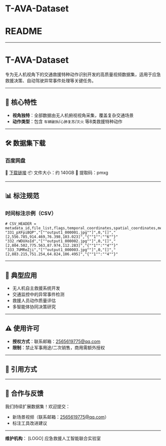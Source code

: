 # T-AVA-Dataset
# README

------

# T-AVA-Dataset

专为无人机视角下的交通救援特种动作识别开发的高质量视频数据集，适用于应急救援决策、自动驾驶异常事件处理等关键任务。

------

## 📌 核心特性

- **视角独特**：全部数据由无人机俯视视角采集，覆盖复杂交通场景
- **动作类型**：包含 `车辆破拆`/`心肺复苏`/`灭火` 等8类救援特种动作

------

## 🛠️ 数据集下载

### 百度网盘

🔗 [下载链接](https://pan.baidu.com/s/1sqSQ5QoFLMbBQJmYjeIKSw)
 📦 文件大小：约 140GB
 🔑 提取码：pmxg 

------

## 📊 标注规范

### 时间标注示例（CSV）

```
# CSV_HEADER = metadata_id,file_list,flags,temporal_coordinates,spatial_coordinates,metadata
"331_pXFpiBQP","[""output1_000001.jpg""]",0,"[]","[2,556.785,914.469,76.398,103.023]","{""1"":""6""}"
"332_rWDUXoId","[""output1_000002.jpg""]",0,"[]","[2,804.502,775.563,87.974,112.283]","{""1"":""4""}"
"333_7UMReZji","[""output1_000003.jpg""]",0,"[]","[2,883.215,751.254,64.824,106.495]","{""1"":""4""}"
```

------

## 🚀 典型应用

- 无人机自主救援系统开发
- 交通监控中的异常事件检测
- 救援人员动作质量评估
- 多智能体协同决策研究

------

## ⚠️ 使用许可

- **授权方式**：联系邮箱：2565619775@qq.com
- **限制**：禁止军事用途/二次销售，商用需额外授权

------

## 📜 引用方式



------

## 🤝 合作与反馈

我们持续扩展数据集！欢迎提交：

- 新场景视频（联系邮箱：2565619775@qq.com）
- 标注工具改进建议

------

**维护机构**：
 [LOGO] 应急救援人工智能联合实验室

